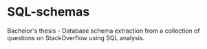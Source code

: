 # SQL-schemas
Bachelor's thesis - Database schema extraction from a collection of questions on StackOverflow using SQL analysis.
